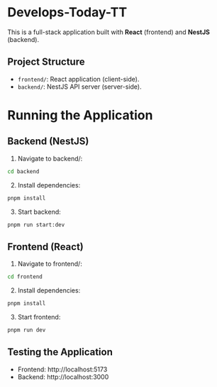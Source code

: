 # Develops-Today-TT

This is a full-stack application built with **React** (frontend) and **NestJS** (backend).

## Project Structure

- `frontend/`: React application (client-side).
- `backend/`: NestJS API server (server-side).

# Running the Application

## Backend (NestJS)

1. Navigate to backend/:

```bash
cd backend
```

2. Install dependencies:

```bash
pnpm install
```

3. Start backend:

```bash
pnpm run start:dev
```

## Frontend (React)

1. Navigate to frontend/:

```bash
cd frontend
```

2. Install dependencies:

```bash
pnpm install
```

3. Start frontend:

```bash
pnpm run dev
```

## Testing the Application

- Frontend: http://localhost:5173
- Backend: http://localhost:3000
